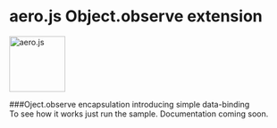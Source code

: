aero.js Object.observe extension
================================

<img src="http://thibaud.bourgeois.free.fr/aerojs/img/aerojs.png" alt="aero.js" height="100px"/>

###Oject.observe encapsulation introducing simple data-binding
<br/>
To see how it works just run the sample. Documentation coming soon.
